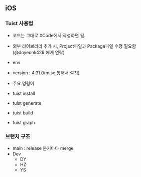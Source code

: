## iOS

### Tuist 사용법
- 코드는 그대로 XCode에서 작성하면 됨.
- 외부 라이브러리 추가 시, Project파일과 Package파일 수정 필요함(@doyeonk429 에게 연락)

- env
- version : 4.31.0(mise 통해서 설치)

- 주요 명령어
- tuist install
- tuist generate
- tuist build
- tuist graph

### 브랜치 구조
- main : release 분기마다 merge
- Dev
  - DY
  - HZ
  - YS
